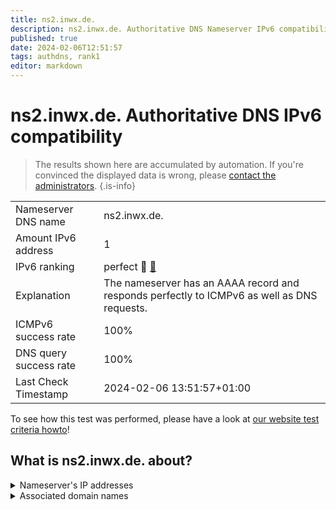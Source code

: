 ```yaml
---
title: ns2.inwx.de.
description: ns2.inwx.de. Authoritative DNS Nameserver IPv6 compatibility
published: true
date: 2024-02-06T12:51:57
tags: authdns, rank1
editor: markdown
---
```


# ns2.inwx.de. Authoritative DNS IPv6 compatibility

> The results shown here are accumulated by automation. If you're convinced the displayed data is wrong, please [contact the administrators](/howto/chat). 
{.is-info}




|   |   |
| - | - |
| Nameserver DNS name | ns2.inwx.de.
| Amount IPv6 address | 1
| IPv6 ranking | perfect :1st_place_medal: [🔗](/howto/ranking) |
| Explanation | The nameserver has an AAAA record and responds perfectly to ICMPv6 as well as DNS requests. |
| ICMPv6 success rate | 100%|
| DNS query success rate | 100% |
| Last Check Timestamp | 2024-02-06 13:51:57+01:00 |

To see how this test was performed, please have a look at [our website test criteria howto](/howto/testcriteria/authdns)!


## What is ns2.inwx.de. about?




<details>
<summary>Nameserver's IP addresses</summary>

2001:67c:10b8::104

</details>



<details>
<summary>Associated domain names</summary>

www.bremen.de

www.schleswig-holstein.de

</details>
